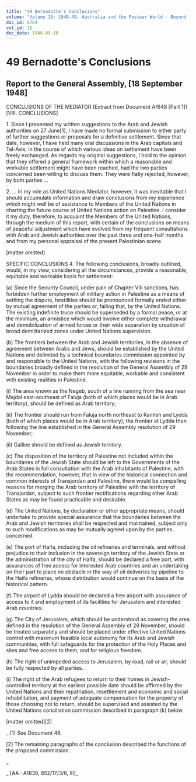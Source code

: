 ```yaml
---
title: "49 Bernadotte's Conclusions"
volume: "Volume 16: 1948-49, Australia and the Postwar World - Beyond the Region"
doc_id: 6764
vol_id: 16
doc_date: 1948-09-18
---
```


# 49 Bernadotte's Conclusions

## Report to the General Assembly, [18 September 1948]

CONCLUSIONS OF THE MEDIATOR (Extract from Document A/648 [Part 1]) [VIII. CONCLUSIONS]

1\. Since I presented my written suggestions to the Arab and Jewish authorities on 27 June[1], I have made no formal submission to either party of further suggestions or proposals for a definitive settlement. Since that date, however, I have held many oral discussions in the Arab capitals and Tel-Aviv, in the course of which various ideas on settlement have been freely exchanged. As regards my original suggestions, I hold to the opinion that they offered a general framework within which a reasonable and workable settlement might have been reached, had the two parties concerned been willing to discuss them. They were flatly rejected, however, by both parties ...

2\. ... In my role as United Nations Mediator, however, it was inevitable that I should accumulate information and draw conclusions from my experience which might well be of assistance to Members of the United Nations in charting the future course of United Nations action on Palestine. I consider it my duty, therefore, to acquaint the Members of the United Nations, through the medium of this report, with certain of the conclusions on means of peaceful adjustment which have evolved from my frequent consultations with Arab and Jewish authorities over the past three and one-half months and from my personal appraisal of the present Palestinian scene.

[matter omitted]

SPECIFIC CONCLUSIONS 4. The following conclusions, broadly outlined, would, in my view, considering all the circumstances, provide a reasonable, equitable and workable basis for settlement:

(a) Since the Security Council, under pain of Chapter VIII sanctions, has forbidden further employment of military action in Palestine as a means of settling the dispute, hostilities should be pronounced formally ended either by mutual agreement of the parties or, failing that, by the United Nations. The existing indefinite truce should be superseded by a formal peace, or at the minimum, an armistice which would involve either complete withdrawal and demobilization of armed forces or their wide separation by creation of broad demilitarized zones under United Nations supervision.

(b) The frontiers between the Arab and Jewish territories, in the absence of agreement between Arabs and Jews, should be established by the United Nations and delimited by a technical boundaries commission appointed by and responsible to the United Nations, with the following revisions in the boundaries broadly defined in the resolution of the General Assembly of 29 November in order to make them more equitable, workable and consistent with existing realities in Palestine.

(i) The area known as the Negeb, south of a line running from the sea near Majdal east-southeast of Faluja (both of which places would be in Arab territory), should be defined as Arab territory;

(ii) The frontier should run from Faluja north northeast to Ramleh and Lydda (both of which places would be in Arab territory), the frontier at Lydda then following the line established in the General Assembly resolution of 29 November;

(ii) Galilee should be defined as Jewish territory.

(c) The disposition of the territory of Palestine not included within the boundaries of the Jewish State should be left to the Governments of the Arab States in full consultation with the Arab inhabitants of Palestine, with the recommendation, however, that in view of the historical connection and common interests of Transjordan and Palestine, there would be compelling reasons for merging the Arab territory of Palestine with the territory of Transjordan, subject to such frontier rectifications regarding other Arab States as may be found practicable and desirable.

(d) The United Nations, by declaration or other appropriate means, should undertake to provide special assurance that the boundaries between the Arab and Jewish territories shall be respected and maintained, subject only to such modifications as may be mutually agreed upon by the parties concerned.

(e) The port of Haifa, including the oil refineries and terminals, and without prejudice to their inclusion in the sovereign territory of the Jewish State or the administration of the city of Haifa, should be declared a free port, with assurances of free access for interested Arab countries and an undertaking on their part to place no obstacle in the way of oil deliveries by pipeline to the Haifa refineries, whose distribution would continue on the basis of the historical pattern.

(f) The airport of Lydda should be declared a free airport with assurance of access to it and employment of its facilities for Jerusalem and interested Arab countries.

(g) The City of Jerusalem, which should be understood as covering the area defined in the resolution of the General Assembly of 29 November, should be treated separately and should be placed under effective United Nations control with maximum feasible local autonomy for its Arab and Jewish communities, with full safeguards for the protection of the Holy Places and sites and free access to them, and for religious freedom.

(h) The right of unimpeded access to Jerusalem, by road, rail or air, should be fully respected by all parties.

(i) The right of the Arab refugees to return to their homes in Jewish-controlled territory at the earliest possible date should be affirmed by the United Nations and their repatriation, resettlement and economic and social rehabilitation, and payment of adequate compensation for the property of those choosing not to return, should be supervised and assisted by the United Nations conciliation commission described in paragraph (k) below.

[matter omitted][2]

_ [1] See Document 46.

[2] The remaining paragraphs of the conclusion described the functions of the proposed commission.

_

_ [AA : A1838, 852/17/3/6, III]_
